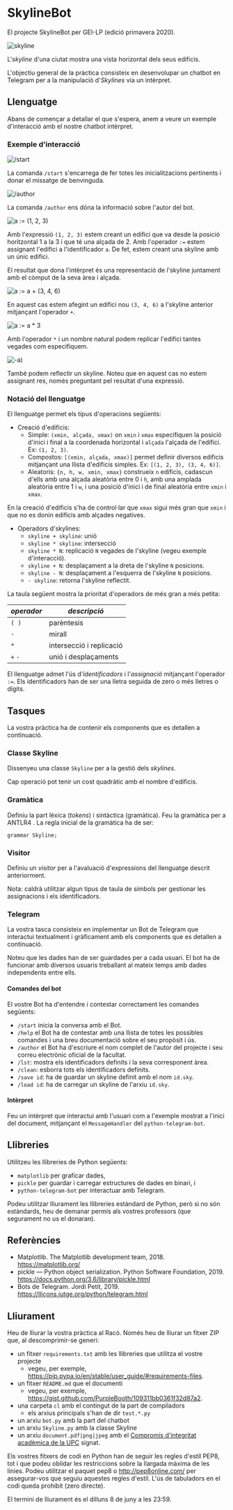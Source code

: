# SkylineBot

El projecte SkylineBot per GEI-LP (edició primavera 2020).

![skyline](img/skyline.png)

L'_skyline_ d'una ciutat mostra una vista horizontal dels seus edificis.

L'objectiu general de la pràctica consisteix en desenvolupar un chatbot en
Telegram per a la manipulació d'_Skylines_ via un intèrpret.

## Llenguatge

Abans de començar a detallar el que s'espera, anem a veure un exemple
d'interacció amb el nostre chatbot intèrpret.

### Exemple d'interacció

![/start](img/exemple-0.png)

La comanda `/start` s'encarrega de fer totes les inicialitzacions pertinents i
donar el missatge de benvinguda.

![/author](img/exemple-1.png)

La comanda `/author` ens dóna la informació sobre l'autor del bot.

![a := (1, 2, 3)](img/exemple-2.png)

Amb l'expressió `(1, 2, 3)` estem creant un edifici que va desde la posició horitzontal
1 a la 3 i que té una alçada de 2. Amb l'operador `:=` estem assignant l'edifici
a l'identificador `a`. De fet, estem creant una skyline amb un únic edifici.

El resultat que dona l'intèrpret és una representació de l'skyline juntament amb
el còmput de la seva àrea i alçada.

![a := a + (3, 4, 6)](img/exemple-3.png)

En aquest cas estem afegint un edifici nou `(3, 4, 6)` a l'skyline anterior
mitjançant l'operador `+`.

![a := a * 3](img/exemple-4.png)

Amb l'operador `*` i un nombre natural podem replicar l'edifici tantes vegades
com especifiquem.

![-a)](img/exemple-5.png)

També podem reflectir un skyline. Noteu que en aquest cas no estem assignant
res, només preguntant pel resultat d'una expressió.

### Notació del llenguatge

El llenguatge permet els tipus d'operacions següents:

- Creació d'edificis:
  - Simple: `(xmin, alçada, xmax)` on `xmin` i `xmax` especifiquen la posició
d'inici i final a la coordenada horizontal i `alçada` l'alçada de l'edifici.
Ex: `(1, 2, 3)`.
  - Compostos: `[(xmin, alçada, xmax)]` permet definir diversos edificis
mitjançant una llista d'edificis simples. Ex: `[(1, 2, 3), (3, 4, 6)]`.
  - Aleatoris: `{n, h, w, xmin, xmax}` construeix `n` edificis,
  cadascun d'ells amb una alçada aleatòria entre 0 i `h`,
  amb una amplada aleatòria entre 1 i `w`,
  i una posició d'inici i de final aleatòria entre `xmin` i `xmax`.


En la creació d'edificis s'ha de control·lar que `xmax` sigui més gran que
`xmin` i que no es donin edificis amb alçades negatives.

- Operadors d'skylines:
  - `skyline + skyline`: unió
  - `skyline * skyline`: intersecció
  - `skyline * N`: replicació `N` vegades de l'skyline (vegeu exemple
d'interacció).
  - `skyline + N`: desplaçament a la dreta de l'skyline `N` posicions.
  - `skyline - N`: desplaçament a l'esquerra de l'skyline `N` posicions.
  - `- skyline`: retorna l'skyline reflectit.

La taula següent mostra la prioritat d'operadors de més gran a més petita:

*operador* | *descripció*
--- | ---
`( )` | parèntesis
`-` | mirall
`*` | intersecció i replicació
`+` `-` | unió i desplaçaments

El llenguatge admet l'ús d'*identificadors* i l'*assignació* mitjançant l'operador
`:=`. Els identificadors han de ser una lletra seguida de zero o més lletres o dígits.

## Tasques

La vostra pràctica ha de contenir els components que es detallen a continuació.

### Classe Skyline

Dissenyeu una classe `Skyline` per a la gestió dels _skylines_.

Cap operació pot tenir un cost quadràtic amb el nombre d'edificis.


### Gramàtica

Definiu la part lèxica (*tokens*) i sintàctica (gramàtica). Feu la gramàtica
per a ANTLR4 . La regla inicial de la gramàtica ha de ser:

```
grammar Skyline;
```


### Visitor

Definiu un *visitor* per a l'avaluació d'expressions del llenguatge descrit
anteriorment.

Nota: caldrà utilitzar algun tipus de taula de símbols per gestionar les
assignacions i els identificadors.

### Telegram

La vostra tasca consisteix en implementar un Bot de Telegram que interactui
textualment i gràficament amb els components que es detallen a continuació.

Noteu que les dades han de ser guardades per a cada usuari. El bot ha de
funcionar amb diversos usuaris treballant al mateix temps amb dades independents
entre ells.

#### Comandes del bot

El vostre Bot ha d'entendre i contestar correctament les comandes següents:

- `/start` inicia la conversa amb el Bot.
- `/help` el Bot ha de contestar amb una llista de totes les possibles comandes i
una breu documentació sobre el seu propòsit i ús.
- `/author` el Bot ha d'escriure el nom complet de l'autor del projecte i seu correu
electrònic oficial de la facultat.
- `/lst`: mostra els identificadors definits i la seva corresponent àrea.
- `/clean`: esborra tots els identificadors definits.
- `/save id`: ha de guardar un skyline definit amb el nom `id.sky`.
- `/load id`: ha de carregar un skyline de l'arxiu `id.sky`.

#### Intèrpret

Feu un intèrpret que interactui amb l'usuari com a l'exemple mostrat a l'inici
del document, mitjançant el `MessageHandler` del `python-telegram-bot`.


## Llibreries

Utilitzeu les llibreries de Python següents:

- `matplotlib` per graficar dades,
- `pickle` per guardar i carregar estructures de dades en binari, i
- `python-telegram-bot` per interactuar amb Telegram.

Podeu utilitzar lliurament les llibreries estàndard de Python, però si no
són estàndards, heu de demanar permís als vostres professors (que segurament no
us el donaran).

## Referències

- Matplotlib. The Matplotlib development team, 2018.
https://matplotlib.org/
- pickle — Python object serialization. Python Software Foundation, 2019.
https://docs.python.org/3.6/library/pickle.html
- Bots de Telegram. Jordi Petit, 2019.
https://lliçons.jutge.org/python/telegram.html

## Lliurament

Heu de lliurar la vostra pràctica al Racó. Només heu de lliurar un fitxer ZIP
que, al descomprimir-se generi:
- un fitxer `requirements.txt` amb les llibreries que utilitza el vostre projecte
  - vegeu, per exemple, https://pip.pypa.io/en/stable/user_guide/#requirements-files.
- un fitxer `README.md` que el documenti
  - vegeu, per exemple, https://gist.github.com/PurpleBooth/109311bb0361f32d87a2.
- una carpeta `cl` amb el contingut de la part de compiladors
  - els arxius principals s'han de dir `test.*.py`
- un arxiu `bot.py` amb la part del chatbot
- un arxiu `Skyline.py` amb la classe Skyline
- un arxiu `document.pdf|png|jpeg` amb el [Compromís d'integritat acadèmica de la UPC](https://www.upc.edu/ca/sala-de-premsa/pdfs/compromis_integritat_academica-final.pdf) signat.

Els vostres fitxers de codi en Python han de seguir les regles d'estı́l PEP8,
tot i que podeu oblidar les restriccions sobre la llargada màxima de les lı́nies.
Podeu utilitzar el paquet pep8 o http://pep8online.com/ per assegurar-vos
que seguiu aquestes regles d'estı́l. L'ús de tabuladors en el codi queda prohibit
(zero directe).

El termini de lliurament és el dilluns 8 de juny a les 23:59.
